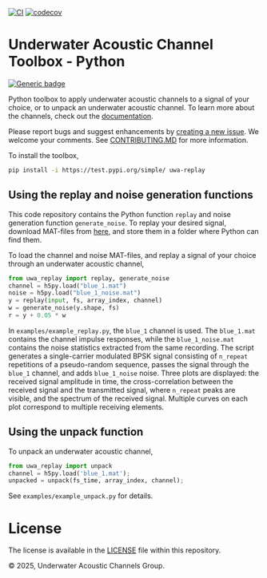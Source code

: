 [![CI](https://github.com/uwa-channels/python/actions/workflows/ci.yaml/badge.svg)](https://github.com/uwa-channels/python/actions/workflows/ci.yaml)
[![codecov](https://codecov.io/gh/uwa-channels/python/graph/badge.svg?token=0VK4040WNU)](https://codecov.io/gh/uwa-channels/python)

# Underwater Acoustic Channel Toolbox - Python

[![Generic badge](https://img.shields.io/badge/Python-3.10-BLUE.svg)](https://shields.io/)

Python toolbox to apply underwater acoustic channels to a signal of your choice, or to unpack an underwater acoustic channel. To learn more about the channels, check out the [documentation](https://uwa-channels.github.io/). 

Please report bugs and suggest enhancements by [creating a new issue](https://github.com/uwa-channels/python/issues). We welcome your comments. See [CONTRIBUTING.MD](CONTRIBUTING.md) for more information.

To install the toolbox,

```bash
pip install -i https://test.pypi.org/simple/ uwa-replay
```

## Using the replay and noise generation functions

This code repository contains the Python function `replay` and noise generation function `generate_noise`. To replay your desired signal, download MAT-files from [here](https://www.dropbox.com/scl/fo/3gyt4cgw47jfx716v0epd/AIqYaL5S2RxGylREu3sn-vY?rlkey=w2mvoklkm42zrrf6k6lwlzcxu&st=u3u6b5r9&dl=0), and store them in a folder where Python can find them.

To load the channel and noise MAT-files, and replay a signal of your choice through an underwater acoustic channel,
```python
from uwa_replay import replay, generate_noise
channel = h5py.load("blue_1.mat")
noise = h5py.load("blue_1_noise.mat")
y = replay(input, fs, array_index, channel)
w = generate_noise(y.shape, fs)
r = y + 0.05 * w
```

In `examples/example_replay.py`, the `blue_1` channel is used. The `blue_1.mat` contains the channel impulse responses, while the `blue_1_noise.mat` contains the noise statistics extracted from the same recording. The script generates a single-carrier modulated BPSK signal consisting of `n_repeat` repetitions of a pseudo-random sequence, passes the signal through the `blue_1` channel, and adds `blue_1_noise` noise. Three plots are displayed: the received signal amplitude in time, the cross-correlation between the received signal and the transmitted signal, where `n_repeat` peaks are visible, and the spectrum of the received signal. Multiple curves on each plot correspond to multiple receiving elements.

## Using the unpack function

To unpack an underwater acoustic channel,
```python
from uwa_replay import unpack
channel = h5py.load('blue_1.mat');
unpacked = unpack(fs_time, array_index, channel);
```

See `examples/example_unpack.py` for details.

# License
The license is available in the [LICENSE](LICENSE) file within this repository.

© 2025, Underwater Acoustic Channels Group.
